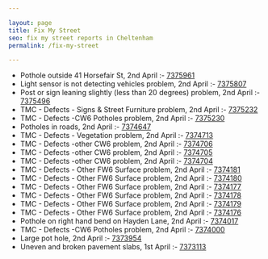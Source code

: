 ```yaml
---

layout: page
title: Fix My Street
seo: fix my street reports in Cheltenham
permalink: /fix-my-street

---
```


<!-- fix_marker starts -->

- Pothole outside 41 Horsefair St, 2nd April :- [7375961](https://www.fixmystreet.com/report/7375961)
- Light sensor is not detecting vehicles problem, 2nd April :- [7375807](https://www.fixmystreet.com/report/7375807)
- Post or sign leaning slightly (less than 20 degrees) problem, 2nd April :- [7375496](https://www.fixmystreet.com/report/7375496)
- TMC - Defects - Signs & Street Furniture problem, 2nd April :- [7375232](https://www.fixmystreet.com/report/7375232)
- TMC - Defects -CW6 Potholes  problem, 2nd April :- [7375230](https://www.fixmystreet.com/report/7375230)
- Potholes in roads, 2nd April :- [7374647](https://www.fixmystreet.com/report/7374647)
- TMC - Defects - Vegetation problem, 2nd April :- [7374713](https://www.fixmystreet.com/report/7374713)
- TMC - Defects -other CW6 problem, 2nd April :- [7374706](https://www.fixmystreet.com/report/7374706)
- TMC - Defects -other CW6 problem, 2nd April :- [7374705](https://www.fixmystreet.com/report/7374705)
- TMC - Defects -other CW6 problem, 2nd April :- [7374704](https://www.fixmystreet.com/report/7374704)
- TMC - Defects - Other FW6  Surface problem, 2nd April :- [7374181](https://www.fixmystreet.com/report/7374181)
- TMC - Defects - Other FW6  Surface problem, 2nd April :- [7374180](https://www.fixmystreet.com/report/7374180)
- TMC - Defects - Other FW6  Surface problem, 2nd April :- [7374177](https://www.fixmystreet.com/report/7374177)
- TMC - Defects - Other FW6  Surface problem, 2nd April :- [7374178](https://www.fixmystreet.com/report/7374178)
- TMC - Defects - Other FW6  Surface problem, 2nd April :- [7374179](https://www.fixmystreet.com/report/7374179)
- TMC - Defects - Other FW6  Surface problem, 2nd April :- [7374176](https://www.fixmystreet.com/report/7374176)
- Pothole on right hand bend on Hayden Lane, 2nd April :- [7374017](https://www.fixmystreet.com/report/7374017)
- TMC - Defects -CW6 Potholes  problem, 2nd April :- [7374000](https://www.fixmystreet.com/report/7374000)
- Large pot hole, 2nd April :- [7373954](https://www.fixmystreet.com/report/7373954)
- Uneven and broken pavement slabs, 1st April :- [7373113](https://www.fixmystreet.com/report/7373113)

<!-- fix_marker ends -->